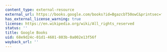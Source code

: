 ```yaml
---
content_type: external-resource
external_url: https://books.google.com/books?id=BgazcbT50owC&printsec=frontcover&source=gbs_ge_summary_r&cad=0#v=onepage&q&f=false
has_external_license_warning: true
license: https://en.wikipedia.org/wiki/All_rights_reserved
status: ''
title: Google Books
uid: 68e9d24c-01d1-4601-803b-0a002e13f56f
wayback_url: ''
---
```


